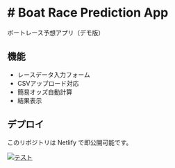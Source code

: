 # # Boat Race Prediction App

ボートレース予想アプリ（デモ版）

## 機能
- レースデータ入力フォーム
- CSVアップロード対応
- 簡易オッズ自動計算
- 結果表示

## デプロイ
このリポジトリは Netlify で即公開可能です。

[![テスト](https://www.netlify.com/img/deploy/button.svg)](https://app.netlify.com/start/deploy?repository=https://github.com/YOUR_USERNAME/boat-predict-app)
